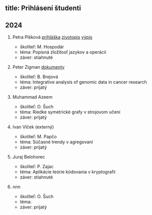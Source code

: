 title: Prihlásení študenti 
---

## 2024

1. Petra Plšková  [prihláška](DS_applications/plskova24_prihl.pdf) [zivotopis](DS_applications/plskova24_cv.pdf)  [výpis](DS_applications/plskova24_vypis.pdf)    
    - školiteľ: M. Hospodár     
    - téma: Popisná zložitosť jazykov a operácií          
    - záver: stiahnuté   

1. Peter Zigman  [dokumenty](DS_applications/zigman24_documents.pdf)    
    - školiteľ: B. Brejová     
    - téma: Integrative analysis of genomic data in cancer research          
    - záver:  prijatý 

1. Muhammad Azeem     
    - školiteľ: O. Šuch    
    - téma: Riedke symetrické grafy v strojovom učení     
    - záver: prijatý    

1. Ivan Vlček  (externý)              
    - školiteľ: M. Papčo         
    - téma: Súčasné trendy v agregovaní         
    - záver:  prijatý   

1. Juraj Belohorec          
    - školiteľ: P. Zajac    
    - téma: Aplikácie teórie kódovania v kryptografii    
    - záver:  stiahnuté

1. nnn    
    - školiteľ: O. Šuch    
    - téma:     
    - záver: prijatý


